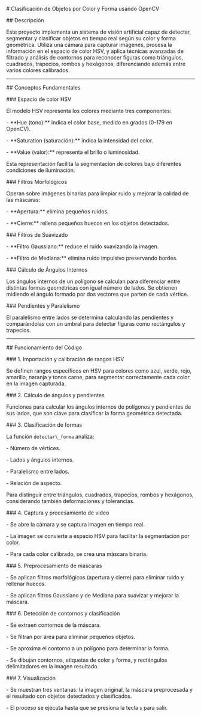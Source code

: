 \# Clasificación de Objetos por Color y Forma usando OpenCV



\## Descripción



Este proyecto implementa un sistema de visión artificial capaz de detectar, segmentar y clasificar objetos en tiempo real según su color y forma geométrica. Utiliza una cámara para capturar imágenes, procesa la información en el espacio de color HSV, y aplica técnicas avanzadas de filtrado y análisis de contornos para reconocer figuras como triángulos, cuadrados, trapecios, rombos y hexágonos, diferenciando además entre varios colores calibrados.



---



\## Conceptos Fundamentales



\### Espacio de color HSV



El modelo HSV representa los colores mediante tres componentes:



\- \*\*Hue (tono):\*\* indica el color base, medido en grados (0-179 en OpenCV).

\- \*\*Saturation (saturación):\*\* indica la intensidad del color.

\- \*\*Value (valor):\*\* representa el brillo o luminosidad.



Esta representación facilita la segmentación de colores bajo diferentes condiciones de iluminación.



\### Filtros Morfológicos



Operan sobre imágenes binarias para limpiar ruido y mejorar la calidad de las máscaras:



\- \*\*Apertura:\*\* elimina pequeños ruidos.

\- \*\*Cierre:\*\* rellena pequeños huecos en los objetos detectados.



\### Filtros de Suavizado



\- \*\*Filtro Gaussiano:\*\* reduce el ruido suavizando la imagen.

\- \*\*Filtro de Mediana:\*\* elimina ruido impulsivo preservando bordes.



\### Cálculo de Ángulos Internos



Los ángulos internos de un polígono se calculan para diferenciar entre distintas formas geométricas con igual número de lados. Se obtienen midiendo el ángulo formado por dos vectores que parten de cada vértice.



\### Pendientes y Paralelismo



El paralelismo entre lados se determina calculando las pendientes y comparándolas con un umbral para detectar figuras como rectángulos y trapecios.



---



\## Funcionamiento del Código



\### 1. Importación y calibración de rangos HSV



Se definen rangos específicos en HSV para colores como azul, verde, rojo, amarillo, naranja y tonos carne, para segmentar correctamente cada color en la imagen capturada.



\### 2. Cálculo de ángulos y pendientes



Funciones para calcular los ángulos internos de polígonos y pendientes de sus lados, que son clave para clasificar la forma geométrica detectada.



\### 3. Clasificación de formas



La función `detectar\_forma` analiza:



\- Número de vértices.

\- Lados y ángulos internos.

\- Paralelismo entre lados.

\- Relación de aspecto.



Para distinguir entre triángulos, cuadrados, trapecios, rombos y hexágonos, considerando también deformaciones y tolerancias.



\### 4. Captura y procesamiento de video



\- Se abre la cámara y se captura imagen en tiempo real.

\- La imagen se convierte a espacio HSV para facilitar la segmentación por color.

\- Para cada color calibrado, se crea una máscara binaria.



\### 5. Preprocesamiento de máscaras



\- Se aplican filtros morfológicos (apertura y cierre) para eliminar ruido y rellenar huecos.

\- Se aplican filtros Gaussiano y de Mediana para suavizar y mejorar la máscara.



\### 6. Detección de contornos y clasificación



\- Se extraen contornos de la máscara.

\- Se filtran por área para eliminar pequeños objetos.

\- Se aproxima el contorno a un polígono para determinar la forma.

\- Se dibujan contornos, etiquetas de color y forma, y rectángulos delimitadores en la imagen resultado.



\### 7. Visualización



\- Se muestran tres ventanas: la imagen original, la máscara preprocesada y el resultado con objetos detectados y clasificados.

\- El proceso se ejecuta hasta que se presiona la tecla `s` para salir.



